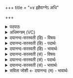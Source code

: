 +++
title = "०४ इहैवाग्नेऽ अधि"

+++
<details><summary>पदपाठः</summary>

इ॒ह। ए॒व। अ॒ग्ने॒। अधि॑। धा॒र॒य॒। र॒यिम्। मा। त्वा॒। नि। क्र॒न्। पू॒र्व॒चित॒ इति॑ पूर्व॒ऽचितः॑। नि॒का॒रिण॒ इति॑ निऽका॒रिणः॑। क्ष॒त्रम्। अ॒ग्ने॒। सु॒यम॒मिति॑ सु॒ऽयम॑म्। अ॒स्तु॒। तुभ्य॑म्। उ॒प॒स॒त्तेत्यु॑पऽस॒त्ता। व॒र्द्ध॒ता॒म्। ते॒। अनि॑ष्टृतः। अनि॑स्तृत॒ इत्यनि॑ऽस्तृतः। ४।
</details>

<details><summary>अधिमन्त्रम् (VC)</summary>

- अग्निर्देवता
- अग्निर्ऋषिः
- स्वराट्त्रिष्टुप्
- धैवतः
</details>

<details><summary>दयानन्द-सरस्वती (हि) - विषयः</summary>

अब राजधर्म विषय अगले मन्त्र में कहते हैं ॥
</details>

<details><summary>दयानन्द-सरस्वती (हि) - पदार्थः</summary>

पदार्थान्वयभाषाः -  हे (अग्ने) बिजुली के समान वर्त्तमान विद्वन् ! आप (इह) इस संसार में (रयिम्) लक्ष्मी को (धारय) धारण कीजिये (पूर्वचितः) प्रथम प्राप्त किये विज्ञानादि से श्रेष्ठ (निकारिणः) निरन्तर कर्म करने के स्वभाववाले जन (त्वा) आप को (मा, नि, क्रन्) नीच गति को प्राप्त न करें। हे (अग्ने) विनय से शोभायमान सभापते ! (ते) आप का (सुयमम्) सुन्दर नियम जिस से चले, वह (क्षत्रम्) धन वा राज्य (अस्तु) होवे, जिससे (उपसत्ता) समीप बैठते हुए (अनिष्टृतः) हिंसा वा विघ्न को नहीं प्राप्त हो के (एव) ही आप (अधि, वर्द्धताम्) अधिकता से वृद्धि को प्राप्त हूजिये (तुभ्यम्) आप के लिए राज्य वा धन सुखदायी होवे ॥४ ॥
</details>

<details><summary>दयानन्द-सरस्वती (हि) - भावार्थः</summary>

भावार्थभाषाः -  हे राजन् ! आप ऐसे उत्तम विनय को धारण कीजिये जिस से प्राचीन वृद्ध जन आप को बड़ा माना करें। राज्य में अच्छे नियमों को प्रवृत्त कीजिये, जिससे आप और आपका राज्य विघ्न से रहित होकर सब ओर से बढ़े और प्रजाजन आप को सर्वोपरि माना करें ॥४ ॥
</details>

<details><summary>दयानन्द-सरस्वती (सं) - विषयः</summary>

अथ राजधर्मविषयमाह ॥
</details>

<details><summary>दयानन्द-सरस्वती (सं) - पदार्थः</summary>

पदार्थान्वयभाषाः -  हे अग्ने त्वमिह रयिं धारय पूर्वचितो निकारिणस्त्वा मा नि क्रन्। हे अग्ने ! ते सुयमं क्षत्रमस्तु येनोपसत्ता सन्ननिष्टृतो भूत्वैव भवान्नधिवर्धताम्। तुभ्यं क्षत्रं सुखदातृ भवतु ॥४ ॥
</details>

<details><summary>दयानन्द-सरस्वती (सं) - भावार्थः</summary>

भावार्थभाषाः -  हे राजन्नेवं विनयं धरेर्येन पूर्ववृद्धा जनास्त्वां बहु मन्येरन्। राज्ये सुनियमान् प्रवर्त्तय येन स्वयं स्वराज्यं च विघ्नविरहं भूत्वा सर्वतो वर्द्धेत भवन्तं सर्वोपरि प्रजा मन्येत च ॥४ ॥
</details>

<details><summary>सविता जोशी ← दयानन्दः (म) - भावार्थः</summary>

भावार्थभाषाः -  हे राजा ! तू नम्र बन, ज्यामुळे वृद्ध लोक तुला थोर समजतील. राज्यात उत्तम नियमांचे पालन झाल्यास राज्य निष्कंटक होऊन राज्याची भरभराट होईल व प्रजाही तुला सर्व श्रेष्ठ मानील.
</details>
